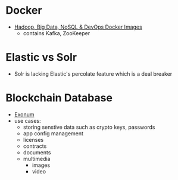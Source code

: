 # Docker
- [Hadoop, Big Data, NoSQL & DevOps Docker Images](https://github.com/HariSekhon/Dockerfiles)
    - contains Kafka, ZooKeeper

# Elastic vs Solr
- Solr is lacking Elastic's percolate feature which is a deal breaker

# Blockchain Database
- [Exonum](https://exonum.com/)
- use cases:
    - storing senstive data such as crypto keys, passwords
    - app config management
    - licenses
    - contracts
    - documents
    - multimedia
        - images
        - video